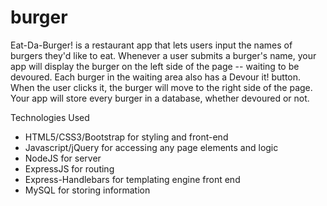 # burger

Eat-Da-Burger! is a restaurant app that lets users input the names of burgers they'd like to eat.
Whenever a user submits a burger's name, your app will display the burger on the left side of the page -- waiting to be devoured.
Each burger in the waiting area also has a Devour it! button. When the user clicks it, the burger will move to the right side of the page.
Your app will store every burger in a database, whether devoured or not.

Technologies Used

- HTML5/CSS3/Bootstrap for styling and front-end
- Javascript/jQuery for accessing any page elements and logic
- NodeJS for server
- ExpressJS for routing
- Express-Handlebars for templating engine front end
- MySQL for storing information 
